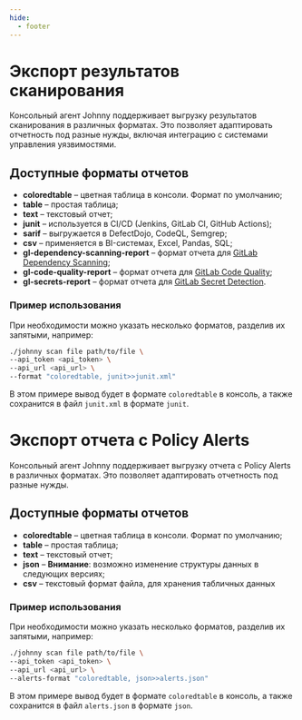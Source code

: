 ```yaml
---
hide:
  - footer
---
```


# Экспорт результатов сканирования

Консольный агент Johnny поддерживает выгрузку результатов сканирования в различных форматах. Это позволяет адаптировать отчетность под разные нужды, включая интеграцию с системами управления уязвимостями.

## Доступные форматы отчетов

- **coloredtable** – цветная таблица в консоли. Формат по умолчанию;  
- **table** – простая таблица;  
- **text** – текстовый отчет;  
- **junit** – используется в CI/CD (Jenkins, GitLab CI, GitHub Actions);  
- **sarif** – выгружается в DefectDojo, CodeQL, Semgrep;  
- **csv** – применяется в BI-системах, Excel, Pandas, SQL;
- **gl-dependency-scanning-report** – формат отчета для [GitLab Dependency Scanning](https://docs.gitlab.com/ee/user/application_security/dependency_scanning/);
- **gl-code-quality-report** – формат отчета для [GitLab Code Quality](https://docs.gitlab.com/ee/ci/testing/code_quality.html);
- **gl-secrets-report** – формат отчета для [GitLab Secret Detection](https://docs.gitlab.com/user/application_security/secret_detection/).

### Пример использования

При необходимости можно указать несколько форматов, разделив их запятыми, например:

```bash
./johnny scan file path/to/file \
--api_token <api_token> \
--api_url <api_url> \
--format "coloredtable, junit>>junit.xml"
```

В этом примере вывод будет в формате `coloredtable` в консоль, а также сохранится в файл `junit.xml` в формате `junit`.

# Экспорт отчета с Policy Alerts

Консольный агент Johnny поддерживает выгрузку отчета с Policy Alerts в различных форматах. Это позволяет адаптировать отчетность под разные нужды.

## Доступные форматы отчетов

- **coloredtable** – цветная таблица в консоли. Формат по умолчанию;
- **table** – простая таблица;
- **text** – текстовый отчет;
- **json** – **Внимание**: возможно изменение структуры данных в следующих версиях;
- **csv** – текстовый формат файла, для хранения табличных данных

### Пример использования

При необходимости можно указать несколько форматов, разделив их запятыми, например:

```bash
./johnny scan file path/to/file \
--api_token <api_token> \
--api_url <api_url> \
--alerts-format "coloredtable, json>>alerts.json"
```

В этом примере вывод будет в формате `coloredtable` в консоль, а также сохранится в файл `alerts.json` в формате `json`.